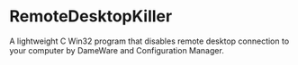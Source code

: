 # RemoteDesktopKiller
A lightweight C Win32 program that disables remote desktop connection to your computer by DameWare and Configuration Manager.
